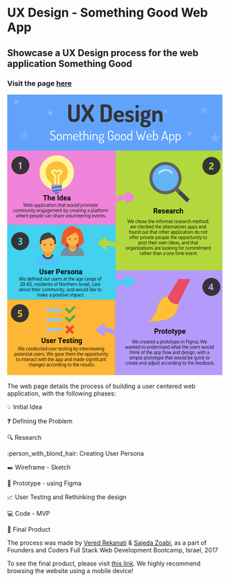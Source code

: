 # UX Design - Something Good Web App

## Showcase a UX Design process for the web application **Something Good**

### Visit the page [here](https://veredrec.github.io/UX-Design/)

![UX Design Process](./assets/ux.png)

The web page details the process of building a user centered web application, with the following phases:

:bulb: Initial Idea

:question: Defining the Problem

:mag: Research

:person_with_blond_hair: Creating User Persona

:black_nib: Wireframe - Sketch

:art: Prototype - using Figma

:chart_with_upwards_trend: User Testing and Rethinking the design

:computer: Code - MVP

:iphone: Final Product

The process was made by [Vered Rekanati](https://github.com/veredrec) & [Sajeda Zoabi](https://github.com/sajedazoabi), as a part of Founders and Coders Full Stack Web Development Bootcamp, Israel, 2017

To see the final product, please visit [this link](https://somethingood.herokuapp.com/). We highly recommend browsing the website using a mobile device!
